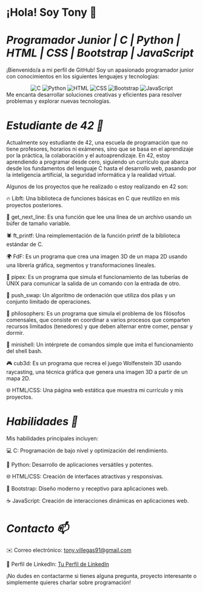 # **¡Hola! Soy Tony 👋**

# *Programador Junior | C | Python | HTML | CSS | Bootstrap | JavaScript*

¡Bienvenido/a a mi perfil de GitHub! Soy un apasionado programador junior con conocimientos en los siguientes lenguajes y tecnologías:

<div align="center">
  <img src="https://img.shields.io/badge/C-90%25-brightgreen" alt="C">
  <img src="https://img.shields.io/badge/Python-80%25-blue" alt="Python">
  <img src="https://img.shields.io/badge/HTML-85%25-orange" alt="HTML">
  <img src="https://img.shields.io/badge/CSS-80%25-yellow" alt="CSS">
  <img src="https://img.shields.io/badge/Bootstrap-70%25-purple" alt="Bootstrap">
  <img src="https://img.shields.io/badge/JavaScript-75%25-yellowgreen" alt="JavaScript">
</div>
Me encanta desarrollar soluciones creativas y eficientes para resolver problemas y explorar nuevas tecnologías.

# *Estudiante de 42 🚀*


Actualmente soy estudiante de 42, una escuela de programación que no tiene profesores, horarios ni exámenes, sino que se basa en el aprendizaje por la práctica, la colaboración y el autoaprendizaje. En 42, estoy aprendiendo a programar desde cero, siguiendo un currículo que abarca desde los fundamentos del lenguaje C hasta el desarrollo web, pasando por la inteligencia artificial, la seguridad informática y la realidad virtual.

Algunos de los proyectos que he realizado o estoy realizando en 42 son:

🔥 Libft: Una biblioteca de funciones básicas en C que reutilizo en mis proyectos posteriores.

📖 get_next_line: Es una función que lee una línea de un archivo usando un búfer de tamaño variable.

🕷️ ft_printf: Una reimplementación de la función printf de la biblioteca estándar de C.

🌍 FdF: Es un programa que crea una imagen 3D de un mapa 2D usando una librería gráfica, segmentos y transformaciones lineales.

🧪 pipex: Es un programa que simula el funcionamiento de las tuberías de UNIX para comunicar la salida de un comando con la entrada de otro.

🧮 push_swap: Un algoritmo de ordenación que utiliza dos pilas y un conjunto limitado de operaciones.

🍃 philosophers: Es un programa que simula el problema de los filósofos comensales, que consiste en coordinar a varios procesos que comparten recursos limitados (tenedores) y que deben alternar entre comer, pensar y dormir.

🐚 minishell: Un intérprete de comandos simple que imita el funcionamiento del shell bash.

🎮 cub3d: Es un programa que recrea el juego Wolfenstein 3D usando raycasting, una técnica gráfica que genera una imagen 3D a partir de un mapa 2D.

🌐 HTML/CSS: Una página web estática que muestra mi currículo y mis proyectos.



# *Habilidades 💪*
Mis habilidades principales incluyen:

💻 C: Programación de bajo nivel y optimización del rendimiento.

🐍 Python: Desarrollo de aplicaciones versátiles y potentes.

🌐 HTML/CSS: Creación de interfaces atractivas y responsivas.

🎨 Bootstrap: Diseño moderno y receptivo para aplicaciones web.

☕️ JavaScript: Creación de interacciones dinámicas en aplicaciones web.


# *Contacto 📫* 

✉️ Correo electrónico: tony.villegas91@gmail.com

💼 Perfil de LinkedIn: [Tu Perfil de LinkedIn](https://www.linkedin.com/in/antoniovillegas91/)

¡No dudes en contactarme si tienes alguna pregunta, proyecto interesante o simplemente quieres charlar sobre programación!
